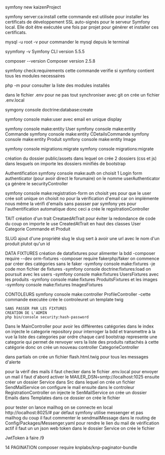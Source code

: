 symfony new kaizenProject

symfony server:ca:install
cette commande est utilisée pour installer les certificats de développement SSL auto-signés pour le serveur Symfony local. Elle doit être exécutée une fois par projet pour générer et installer ces certificats.


mysql -u root -v
pour commander le mysql depuis le terminal

syymfony -v
Symfony CLI version 5.5.5

composer --version
Composer version 2.5.8

symfony check:requirements
cette commande verifie si symfony contient tous les modules necessaires

php -m
pour consulter la liste des modules installés


dans le fichier .env
pour ne pas tout synchroniser avec git on crée un fichier .env.local

symgony console doctrine:database:create

symfony console make:user
avec email en unique display

symfony console make:entity User
symfony console make:entity Commande
symfony console make:entity CDetailsCommande
symfony console make:entity Produit
symfony console make:entity Image

symfony console migrations:migrate
symfony console migrations:migrate


création du dossier public/assets
dans lequel on crée 2 dossiers  (css et js)
dans lesquels on importe les dossiers minifiés de bootstrap


Authentification
symfony console make:auth
on choisit  1 Login form authenticator (pour avoir direct le forumaire)
on le nomme userAuthenticator
ça génère le securityController

symfony console make:registration-form
on choisit yes pour que le user crée soit unique
on choisit no pour la vérification d'email car on implémente nous même la vérifi d'emails sans passser par symfony
yes pour l'authentification automatique
donc ceci a crée le regsitrationController

TAIT
création d'un trait CreataedAtTrait pour éviter la redondance de code
du coup on importe le use CreatedAtTrait en haut des classes User Categorie Commande et Produit

SLUG
ajout d'une propriété slug
le slug sert à avoir une url avec le nom d'un produit plutot qu'un id

DATA FIXTURES
création de datafixtures pour alimenter la bdd
    -composer require --dev orm-fixtures
    -composer require fakerphp/faker
on commence par créer des catégories sans le faker
    -symfony console make:fixtures
    -je code mon fichier de fixtures
    -symfony console doctrine:fixtures:load
on poursuit avec les users
    -symfony console make:fixtures UsersFixtures
avec les produits
    -symfony console make:fixtures ProduitsFixtures
et les images
    -symfony console make:fixtures ImagesFixtures


CONTOLEURS
symfony console make:controller ProfileController
    -cette commande executée crée le controleuret un template twig


    SANS PASSER PAR LES FIXTURES
    CREATION DE L'ADMIN
    php bin/console security:hash-password


Dans le MainController pour avoir les différentes catégories dans le index on injecte le categorie repository pour interroger la bdd et transmettre à la vue la liste des categories par ordre
chaque card bootstrap represente une categorie qui permet de renvoyer vers la liste des produits rattachés à cette catégorie 
donc on crée un nouveau controller 
CategorieController

dans partials on crée un fichier flash.html.twig
pour tous les messages d'alerte

pour la vérif des mails
il faut checker dans le fichier .env.local
pour envoyer un mail il faut d'abord activer le 
MAILER_DSN=smtp://localhost:1025
ensuite créer un dossier Service dans Src
dans lequel on crée un fichier SendMailService
on configure le mail 
ensuite dans le controleur RegistrationController on injecte le SenMailService
on crée un dossier Emails dans Templates
dans ce dossier on crée le fichier

pour tester on lance mailhog
on se connecte en local http://localhost:8025/#
par défaut symfony utilise messenger et pas mailhog
du coup il faut commenter le sendmailMessage dans le routing de Config/Packages/Messenger.yaml
pour rendre le lien du mail de vérification actif il faut un un json web token
dans le dossier Service on crée le fichier

JwtToken à faire /9

14 PAGINATION
composer require knplabs/knp-paginator-bundle

